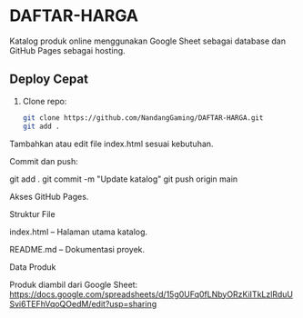 # DAFTAR-HARGA

Katalog produk online menggunakan Google Sheet sebagai database dan GitHub Pages sebagai hosting.

## Deploy Cepat
1. Clone repo:
   ```bash
   git clone https://github.com/NandangGaming/DAFTAR-HARGA.git
   git add .
Tambahkan atau edit file index.html sesuai kebutuhan.

Commit dan push:

git add .
git commit -m "Update katalog"
git push origin main

Akses GitHub Pages.

Struktur File

index.html – Halaman utama katalog.

README.md – Dokumentasi proyek.

Data Produk

Produk diambil dari Google Sheet:
https://docs.google.com/spreadsheets/d/15g0UFq0fLNbyORzKiITkLzlRduUSvi6TEFhVqoQOedM/edit?usp=sharing
